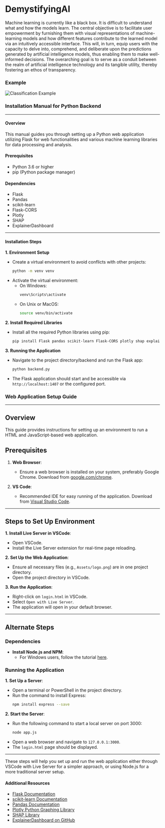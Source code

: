 # DemystifyingAI
Machine learning is currently like a black box. It is difficult to understand what and how the models learn. The central objective is to facilitate user empowerment by furnishing them with visual representations of machine-learning models and how different features contribute to the learned model via an intuitively accessible interface. This will, in turn, equip users with the capacity to delve into, comprehend, and deliberate upon the predictions generated by artificial intelligence models, thus enabling them to make well-informed decisions. The overarching goal is to serve as a conduit between the realm of artificial intelligence technology and its tangible utility, thereby fostering an ethos of transparency.

### Example
![Classification Example](https://github.com/abulalarabi/DemystifyingAI/example.png "Classification Example")

### Installation Manual for Python Backend

---

#### Overview

This manual guides you through setting up a Python web application utilizing Flask for web functionalities and various machine learning libraries for data processing and analysis.

#### Prerequisites

- Python 3.6 or higher
- pip (Python package manager)

#### Dependencies

- Flask
- Pandas
- scikit-learn
- Flask-CORS
- Plotly
- SHAP
- ExplainerDashboard

---

#### Installation Steps

**1. Environment Setup**

   - Create a virtual environment to avoid conflicts with other projects:
     ```bash
     python -m venv venv
     ```
   - Activate the virtual environment:
     - On Windows:
       ```bash
       venv\Scripts\activate
       ```
     - On Unix or MacOS:
       ```bash
       source venv/bin/activate
       ```

**2. Install Required Libraries**

   - Install all the required Python libraries using pip:
     ```bash
     pip install Flask pandas scikit-learn Flask-CORS plotly shap explainerdashboard
     ```

**3. Running the Application**

   - Navigate to the project directory/backend and run the Flask app:
     ```bash
     python backend.py
     ```
   - The Flask application should start and be accessible via `http://localhost:1407` or the configured port.


### Web Application Setup Guide

---

## Overview
This guide provides instructions for setting up an environment to run a HTML and JavaScript-based web application.

## Prerequisites

1. **Web Browser**: 
   - Ensure a web browser is installed on your system, preferably Google Chrome. Download from [google.com/chrome](https://www.google.com/chrome/).

2. **VS Code**: 
   - Recommended IDE for easy running of the application. Download from [Visual Studio Code](https://code.visualstudio.com/).

---

## Steps to Set Up Environment

**1. Install Live Server in VSCode**:
   - Open VSCode.
   - Install the Live Server extension for real-time page reloading.

**2. Set Up the Web Application**:
   - Ensure all necessary files (e.g., `Assets/logo.png`) are in one project directory.
   - Open the project directory in VSCode.

**3. Run the Application**:
   - Right-click on `login.html` in VSCode.
   - Select `Open with Live Server`.
   - The application will open in your default browser.

---

## Alternate Steps

### Dependencies

- **Install Node.js and NPM**: 
  - For Windows users, follow the tutorial [here](https://github.com/abulalarabi/nodejs_windows).

### Running the Application

**1. Set Up a Server**:
   - Open a terminal or PowerShell in the project directory.
   - Run the command to install Express:
     ```bash
     npm install express --save
     ```

**2. Start the Server**:
   - Run the following command to start a local server on port 3000:
     ```bash
     node app.js
     ```
   - Open a web browser and navigate to `127.0.0.1:3000`.
   - The `login.html` page should be displayed.

---

These steps will help you set up and run the web application either through VSCode with Live Server for a simpler approach, or using Node.js for a more traditional server setup.
#### Additional Resources

- [Flask Documentation](https://flask.palletsprojects.com/)
- [scikit-learn Documentation](https://scikit-learn.org/stable/)
- [Pandas Documentation](https://pandas.pydata.org/)
- [Plotly Python Graphing Library](https://plotly.com/python/)
- [SHAP Library](https://github.com/slundberg/shap)
- [ExplainerDashboard on GitHub](https://github.com/oegedijk/explainerdashboard)
